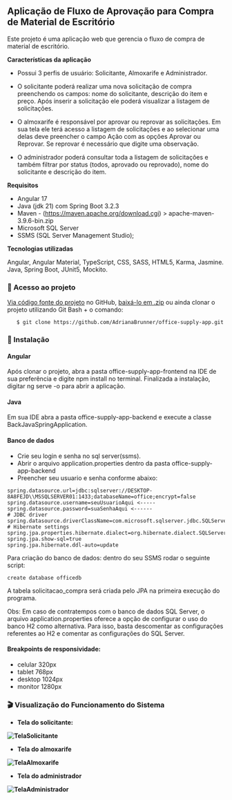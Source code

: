 <h2>Aplicação de Fluxo de Aprovação para Compra de Material de Escritório </h2>

Este projeto é uma aplicação web que gerencia o fluxo de compra de material de escritório.

<b>Características da aplicação</b>

- Possui 3 perfis de usuário: Solicitante, Almoxarife e Administrador.
- O solicitante poderá realizar uma nova solicitação de compra preenchendo os campos: nome do solicitante, descrição do item e preço. Após inserir a solicitação ele poderá visualizar a listagem de solicitações.

- O almoxarife é responsável por aprovar ou reprovar as solicitações. Em sua tela ele terá acesso a listagem de solicitações e ao selecionar uma delas deve preencher o campo Ação com as opções Aprovar ou Reprovar. Se reprovar é necessário que digite uma observação.

- O administrador poderá consultar toda a listagem de solicitações e também filtrar por status (todos, aprovado ou reprovado), nome do solicitante e descrição do item.

<b>Requisitos</b>
- Angular 17
- Java (jdk 21) com Spring Boot 3.2.3
- Maven - (https://maven.apache.org/download.cgi) > apache-maven-3.9.6-bin.zip
- Microsoft SQL Server
- SSMS (SQL Server Management Studio);

<b>Tecnologias utilizadas</b>

Angular, Angular Material, TypeScript, CSS, SASS, HTML5, Karma, Jasmine. <br>
Java, Spring Boot, JUnit5, Mockito.

### 📁 Acesso ao projeto

[Via código fonte do projeto](https://github.com/AdrianaBrunner/office-supply-app) no GitHub, [baixá-lo em .zip](https://github.com/AdrianaBrunner/office-supply-app/archive/refs/heads/main.zip) ou ainda clonar o projeto utilizando Git Bash + o comando:

       $ git clone https://github.com/AdrianaBrunner/office-supply-app.git

### 🔧 Instalação

#### Angular 
Após clonar o projeto, abra a pasta office-supply-app-frontend na IDE de sua preferência e digite npm install no terminal. Finalizada a instalação, digitar ng serve -o para abrir a aplicação.

#### Java 
Em sua IDE abra a pasta office-supply-app-backend e execute a classe BackJavaSpringApplication.

#### Banco de dados 
- Crie seu login e senha no sql server(ssms).
- Abrir o arquivo application.properties dentro da pasta office-supply-app-backend 
- Preencher seu usuario e senha conforme abaixo:

```# Database connection settings
spring.datasource.url=jdbc:sqlserver://DESKTOP-8A8FEJD\\MSSQLSERVER01:1433;databaseName=office;encrypt=false
spring.datasource.username=seuUsuarioAqui <-----
spring.datasource.password=suaSenhaAqui <------
# JDBC driver
spring.datasource.driverClassName=com.microsoft.sqlserver.jdbc.SQLServerDriver
# Hibernate settings
spring.jpa.properties.hibernate.dialect=org.hibernate.dialect.SQLServerDialect
spring.jpa.show-sql=true
spring.jpa.hibernate.ddl-auto=update
```

Para criação do banco de dados: dentro do seu SSMS rodar o seguinte script:

```
create database officedb
```

A tabela solicitacao_compra será criada pelo JPA na primeira execução do programa.

Obs: Em caso de contratempos com o banco de dados SQL Server, o arquivo application.properties oferece a opção de configurar o uso do banco H2 como alternativa. Para isso, basta descomentar as configurações referentes ao H2 e comentar as configurações do SQL Server.

#### Breakpoints de responsividade: 
- celular 320px 
- tablet 768px
- desktop 1024px
- monitor 1280px

### 🎬 Visualização do Funcionamento do Sistema

- <b> Tela do solicitante:

![TelaSolicitante](https://github.com/AdrianaBrunner/office-supply-app/assets/88938672/e36216da-bb61-45a3-bc27-5fddd7d7ad25)

- Tela do almoxarife

![TelaAlmoxarife](https://github.com/AdrianaBrunner/office-supply-app/assets/88938672/8e761003-a255-4121-8ed4-d2289b0e2786)


- Tela do administrador

![TelaAdministrador](https://github.com/AdrianaBrunner/office-supply-app/assets/88938672/f0bef0b1-1496-4601-a773-628586c6235e)



